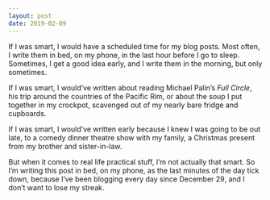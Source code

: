 ```yaml
---
layout: post
date: 2019-02-09
---
```


If I was smart, I would have a scheduled time for my blog posts. Most often, I write them in bed, on my phone, in the last hour before I go to sleep. Sometimes, I get a good idea early, and I write them in the morning, but only sometimes. 

If I was smart, I would’ve written about reading Michael Palin’s *Full Circle*, his trip around the countries of the Pacific Rim, or about the soup I put together in my crockpot, scavenged out of my nearly bare fridge and cupboards. 

If I was smart, I would’ve written early because I knew I was going to be out late, to a comedy dinner theatre show with my family, a Christmas present from my brother and sister-in-law.

But when it comes to real life practical stuff, I’m not actually that smart. So I’m writing this post in bed, on my phone, as the last minutes of the day tick down, because I’ve been blogging every day since December 29, and I don’t want to lose my streak. 
